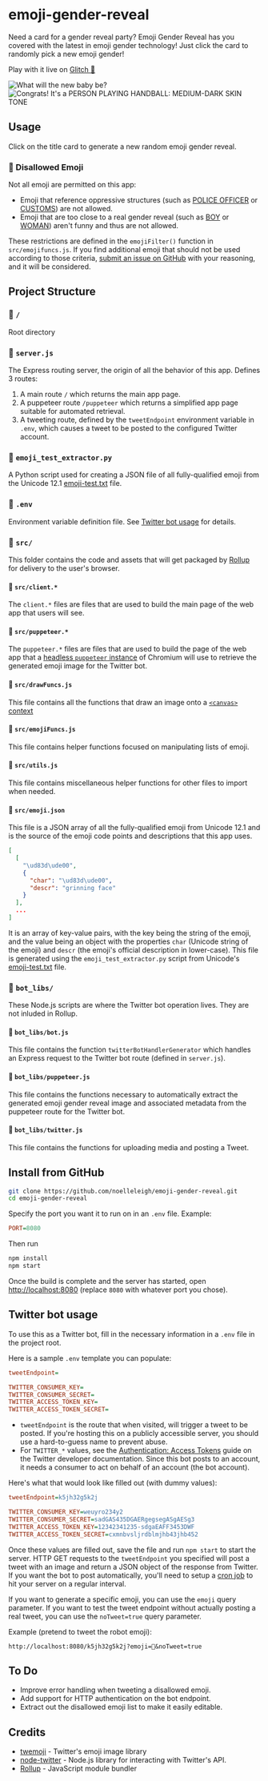# emoji-gender-reveal

Need a card for a gender reveal party? Emoji Gender Reveal has you covered with the latest in emoji gender technology!
Just click the card to randomly pick a new emoji gender!

Play with it live on [Glitch 🎏](https://emoji-gender-reveal.glitch.me)

![What will the new baby be?](https://cdn.jsdelivr.net/gh/noelleleigh/emoji-gender-reveal@265db182c4d2f6f2743df930359429ca1631cd9e/readme_assets/titlescreen.png)
![Congrats! It's a PERSON PLAYING HANDBALL: MEDIUM-DARK SKIN TONE](https://cdn.jsdelivr.net/gh/noelleleigh/emoji-gender-reveal@265db182c4d2f6f2743df930359429ca1631cd9e/readme_assets/emojiscreen.png)

## Usage

Click on the title card to generate a new random emoji gender reveal.

### 🚫 Disallowed Emoji

Not all emoji are permitted on this app:

- Emoji that reference oppressive structures (such as [POLICE OFFICER](https://emojipedia.org/police-officer/) or [CUSTOMS](https://emojipedia.org/passport-control/)) are not allowed.
- Emoji that are too close to a real gender reveal (such as [BOY](https://emojipedia.org/boy/) or [WOMAN](https://emojipedia.org/woman/)) aren't funny and thus are not allowed.

These restrictions are defined in the `emojiFilter()` function in `src/emojifuncs.js`. If you find additional emoji that should not be used according to those criteria, [submit an issue on GitHub](https://github.com/noelleleigh/emoji-gender-reveal/issues) with your reasoning, and it will be considered.

## Project Structure

### 📁 `/`

Root directory

### 📄 `server.js`

The Express routing server, the origin of all the behavior of this app. Defines 3 routes:

1. A main route `/` which returns the main app page.
2. A puppeteer route `/puppeteer` which returns a simplified app page suitable for automated retrieval.
3. A tweeting route, defined by the `tweetEndpoint` environment variable in `.env`, which causes a tweet to be posted to the configured Twitter account.

### 📄 `emoji_test_extractor.py`

A Python script used for creating a JSON file of all fully-qualified emoji from the Unicode 12.1 [emoji-test.txt](https://unicode.org/Public/emoji/12.1/emoji-test.txt) file.

### 📄 `.env`

Environment variable definition file.
See [Twitter bot usage](#twitter-bot-usage) for details.

### 📁 `src/`

This folder contains the code and assets that will get packaged by [Rollup](https://rollupjs.org/) for delivery to the user's browser.

#### 📄 `src/client.*`

The `client.*` files are files that are used to build the main page of the web app that users will see.

#### 📄 `src/puppeteer.*`

The `puppeteer.*` files are files that are used to build the page of the web app that a [headless `puppeteer` instance](https://github.com/GoogleChrome/puppeteer) of Chromium will use to retrieve the generated emoji image for the Twitter bot.

#### 📄 `src/drawFuncs.js`

This file contains all the functions that draw an image onto a [`<canvas>` context](https://developer.mozilla.org/en-US/docs/Web/API/CanvasRenderingContext2D)

#### 📄 `src/emojiFuncs.js`

This file contains helper functions focused on manipulating lists of emoji.

#### 📄 `src/utils.js`

This file contains miscellaneous helper functions for other files to import when needed.

#### 📄 `src/emoji.json`

This file is a JSON array of all the fully-qualified emoji from Unicode 12.1 and is the source of the emoji code points and descriptions that this app uses.

```json
[
  [
    "\ud83d\ude00",
    {
      "char": "\ud83d\ude00",
      "descr": "grinning face"
    }
  ],
  ...
]
```

It is an array of key-value pairs, with the key being the string of the emoji, and the value being an object with the properties `char` (Unicode string of the emoji) and `descr` (the emoji's official description in lower-case). This file is generated using the `emoji_test_extractor.py` script from Unicode's [emoji-test.txt](https://unicode.org/Public/emoji/12.1/emoji-test.txt) file.

### 📁 `bot_libs/`

These Node.js scripts are where the Twitter bot operation lives. They are not inluded in Rollup.

#### 📄 `bot_libs/bot.js`

This file contains the function `twitterBotHandlerGenerator` which handles an Express request to the Twitter bot route (defined in `server.js`).

#### 📄 `bot_libs/puppeteer.js`

This file contains the functions necessary to automatically extract the generated emoji gender reveal image and associated metadata from the puppeteer route for the Twitter bot.

#### 📄 `bot_libs/twitter.js`

This file contains the functions for uploading media and posting a Tweet.

## Install from GitHub

```bash
git clone https://github.com/noelleleigh/emoji-gender-reveal.git
cd emoji-gender-reveal
```

Specify the port you want it to run on in an `.env` file. Example:

```ini
PORT=8080
```

Then run

```bash
npm install
npm start
```

Once the build is complete and the server has started, open <http://localhost:8080> (replace `8080` with whatever port you chose).

## Twitter bot usage

To use this as a Twitter bot, fill in the necessary information in a `.env` file in the project root.

Here is a sample `.env` template you can populate:

```ini
tweetEndpoint=

TWITTER_CONSUMER_KEY=
TWITTER_CONSUMER_SECRET=
TWITTER_ACCESS_TOKEN_KEY=
TWITTER_ACCESS_TOKEN_SECRET=
```

- `tweetEndpoint` is the route that when visited, will trigger a tweet to be posted. If you're hosting this on a publicly accessible server, you should use a hard-to-guess name to prevent abuse.
- For `TWITTER_*` values, see the [Authentication: Access Tokens](https://developer.twitter.com/en/docs/basics/authentication/guides/access-tokens.html) guide on the Twitter developer documentation. Since this bot posts to an account, it needs a consumer to act on behalf of an account (the bot account).

Here's what that would look like filled out (with dummy values):

```ini
tweetEndpoint=k5jh32g5k2j

TWITTER_CONSUMER_KEY=weuyro234y2
TWITTER_CONSUMER_SECRET=sadGAS435DGAERgegsegASgAESg3
TWITTER_ACCESS_TOKEN_KEY=12342341235-sdgaEAFF3453DWF
TWITTER_ACCESS_TOKEN_SECRET=cxmnbvsljrdblmjhb43jhb452
```

Once these values are filled out, save the file and run `npm start` to start the server. HTTP GET requests to the `tweetEndpoint` you specified will post a tweet with an image and return a JSON object of the response from Twitter. If you want the bot to post automatically, you'll need to setup a [cron job](https://www.google.com/search?q=free+web+cron) to hit your server on a regular interval.

If you want to generate a specific emoji, you can use the `emoji` query parameter. If you want to test the tweet endpoint without actually posting a real tweet, you can use the `noTweet=true` query parameter.

Example (pretend to tweet the robot emoji):

```url
http://localhost:8080/k5jh32g5k2j?emoji=🤖&noTweet=true
```

## To Do

- Improve error handling when tweeting a disallowed emoji.
- Add support for HTTP authentication on the bot endpoint.
- Extract out the disallowed emoji list to make it easily editable.

## Credits

- [twemoji](https://github.com/twitter/twemoji) - Twitter's emoji image library
- [node-twitter](https://github.com/desmondmorris/node-twitter) - Node.js library for interacting with Twitter's API.
- [Rollup](https://github.com/rollup/rollup) - JavaScript module bundler
